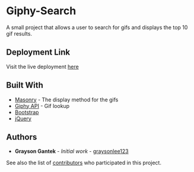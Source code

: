 # Giphy-Search

A small project that allows a user to search for gifs and displays the top 10 gif results. 

## Deployment Link

Visit the live deployment [here](https://graysonlee123.github.io/Giphy-Search/)

## Built With

* [Masonry](https://masonry.desandro.com/) - The display method for the gifs
* [Giphy API](https://developers.giphy.com/) - Gif lookup 
* [Bootstrap](https://getbootstrap.com/)
* [jQuery](https://api.jquery.com)

## Authors

* **Grayson Gantek** - *Initial work* - [graysonlee123](https://github.com/graysonlee123)

See also the list of [contributors](https://github.com/graysonlee123/Giphy-Search/graphs/contributors) who participated in this project.
